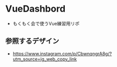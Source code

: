 # VueDashbord
* もくもく会で使うVue練習用リポ

## 参照するデザイン
* https://www.instagram.com/p/CbwnqngrA8g/?utm_source=ig_web_copy_link
